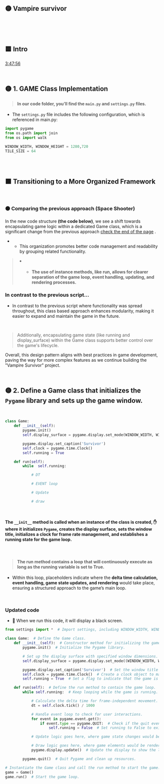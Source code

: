 ## 🟡 Vampire survivor

 <br>
<br>
<br>

## 🟦 Intro





[3:47:56](https://youtu.be/8OMghdHP-zs?si=Q9UgY9U1Et1Ck8mf&t=13676)

<br>

## 🟡  1. GAME Class Implementation

> #### In our code folder, you’ll find the `main.py` and `settings.py` files.

- The `settings.py` file includes the following configuration, which is referenced in main.py:

```python
import pygame
from os.path import join
from os import walk

WINDOW_WIDTH, WINDOW_HEIGHT = 1280,720
TILE_SIZE = 64
```

<br>
<br>


## 🟧 Transitioning to a More Organized Framework

<br>

### 🟤 Comparing the previous approach (Space Shooter)

In the new code structure **(the code below)**, we see a shift towards encapsulating game logic within a dedicated Game class, which is a significant change from the previous approach [check the end of the page](https://github.com/nadiamariduena/python-intro-2024-privat/blob/master/z_PYgame/spaceship_game/RE_game-CODE_17_Debut-game_create_Sounds.md) .

- - This organization promotes better code management and readability by grouping related functionality.

> - - #### The use of instance methods, like run, allows for clearer separation of the game loop, event handling, updating, and rendering processes.


### In contrast to the previous script...

- In contrast to the previous script where functionality was spread throughout, this class based approach enhances modularity, making it easier to expand and maintain the game in the future.

<br>

> Additionally, encapsulating game state (like running and display_surface) within the Game class supports better control over the game's lifecycle.

 Overall, this design pattern aligns with best practices in game development, paving the way for more complex features as we continue building the "Vampire Survivor" project.

<br>

## 🟡 2.  Define a Game class that initializes the `Pygame` library and sets up the game window.

<br>

```python
class Game:
    def __init__(self):
        pygame.init()
        self.display_surface = pygame.display.set_mode(WINDOW_WIDTH, WINDOW_HEIGHT)

        pygame.display.set_caption('Survivor')
        self.clock = pygame.time.Clock()
        self.running = True

    def run(self):
        while  self.running:

            # DT

            # EVENT loop

            # Update

            # draw
```

<br>

#### The `__init__` **method** is called when an instance of the class is created, ✋ where it initializes `Pygame`, creates the display surface, sets the window title, initializes a clock for frame rate management, and establishes a running state for the game loop.

<br>

> #### The run method contains a loop that will continuously execute as long as the running variable is set to True.

- Within this loop, placeholders indicate where the **delta time calculation, event handling, game state updates, and rendering** would take place, ensuring a structured approach to the game’s main loop.


<br>

### Updated code

- 🔴 When we run this code, it will display a black screen.

```python
from settings import *  # Import settings, including WINDOW_WIDTH, WINDOW_HEIGHT, and any other configurations.

class Game:  # Define the Game class.
    def __init__(self):  # Constructor method for initializing the game.
        pygame.init()  # Initialize the Pygame library.

        # Set up the display surface with specified window dimensions.
        self.display_surface = pygame.display.set_mode((WINDOW_WIDTH, WINDOW_HEIGHT))

        pygame.display.set_caption('Survivor')  # Set the window title to 'Survivor'.
        self.clock = pygame.time.Clock()  # Create a clock object to manage frame rate.
        self.running = True  # Set a flag to indicate that the game is running.

    def run(self):  # Define the run method to contain the game loop.
        while self.running:  # Keep looping while the game is running.

            # Calculate the delta time for frame-independent movement.
            dt = self.clock.tick() / 1000

            # Handle event loop to check for user interactions.
            for event in pygame.event.get():
                if event.type == pygame.QUIT:  # Check if the quit event is triggered.
                    self.running = False  # Set running to False to exit the game loop.

            # Update logic goes here, where game state changes would be implemented.

            # Draw logic goes here, where game elements would be rendered to the screen.
            pygame.display.update()  # Update the display to show the latest frame.

        pygame.quit()  # Quit Pygame and clean up resources.

# Instantiate the Game class and call the run method to start the game.
game = Game()
game.run()  # Start the game loop.

```

